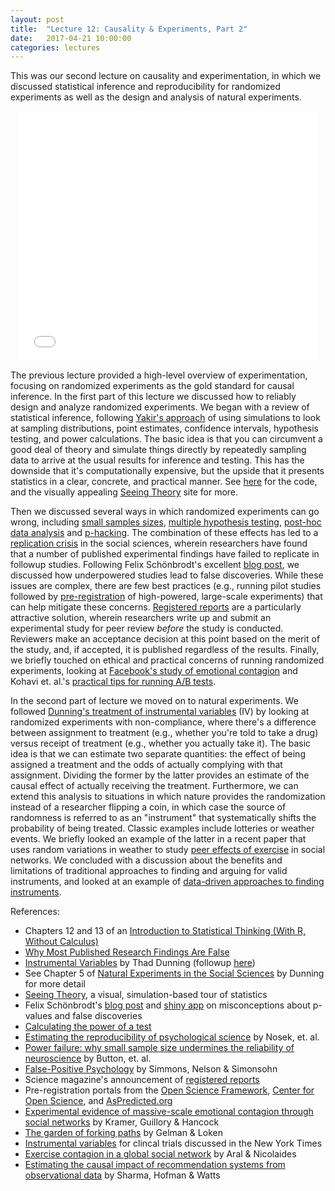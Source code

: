 ```yaml
---
layout: post
title:  "Lecture 12: Causality & Experiments, Part 2"
date:   2017-04-21 10:00:00
categories: lectures
---
```


This was our second lecture on causality and experimentation, in which we discussed statistical inference and reproducibility for randomized experiments as well as the design and analysis of natural experiments.

<center>
<iframe src="//www.slideshare.net/slideshow/embed_code/key/Evp79egevHRmoJ" width="476" height="400" frameborder="0" marginwidth="0" marginheight="0" scrolling="no"></iframe>
</center>

The previous lecture provided a high-level overview of experimentation, focusing on randomized experiments as the gold standard for causal inference.
In the first part of this lecture we discussed how to reliably design and analyze randomized experiments.
We began with a review of statistical inference, following [Yakir's approach](http://pluto.huji.ac.il/%7Emsby/StatThink/index.html) of using simulations to look at sampling distributions, point estimates, confidence intervals, hypothesis testing, and power calculations.
The basic idea is that you can circumvent a good deal of theory and simulate things directly by repeatedly sampling data to arrive at the usual results for inference and testing.
This has the downside that it's computationally expensive, but the upside that it presents statistics in a clear, concrete, and practical manner.
See [here](https://github.com/jhofman/msd2017/tree/master/lectures/lecture_12) for the code, and the visually appealing [Seeing Theory](http://students.brown.edu/seeing-theory/) site for more.

Then we discussed several ways in which randomized experiments can go wrong, including [small samples sizes](https://en.wikipedia.org/wiki/Statistical_power), [multiple hypothesis testing](https://en.wikipedia.org/wiki/Multiple_comparisons_problem), [post-hoc data analysis](https://en.wikipedia.org/wiki/Post_hoc_analysis) and [p-hacking](https://en.wikipedia.org/wiki/Data_dredging).
The combination of these effects has led to a [replication crisis](https://en.wikipedia.org/wiki/Replication_crisis) in the social sciences, wherein researchers have found that a number of published experimental findings have failed to replicate in followup studies.
Following Felix Schönbrodt's excellent [blog post](http://www.nicebread.de/whats-the-probability-that-a-significant-p-value-indicates-a-true-effect/), we discussed how underpowered studies lead to false discoveries.
While these issues are complex, there are few best practices (e.g., running pilot studies followed by [pre-registration](https://aspredicted.org) of high-powered, large-scale experiments) that can help mitigate these concerns.
[Registered reports](http://www.sciencemag.org/careers/2015/12/register-your-study-new-publication-option) are a particularly attractive solution, wherein researchers write up and submit an experimental study for peer review *before* the study is conducted.
Reviewers make an acceptance decision at this point based on the merit of the study, and, if accepted, it is published regardless of the results.
Finally, we briefly touched on ethical and practical concerns of running randomized experiments, looking at [Facebook's study of emotional contagion](http://www.pnas.org/content/111/24/8788.full.pdf) and Kohavi et. al.'s [practical tips for running A/B tests](http://www.exp-platform.com/).

In the second part of lecture we moved on to natural experiments.
We followed [Dunning's treatment of instrumental variables](http://www.thaddunning.com/wp-content/uploads/2009/12/Dunning_IEPS_InstrumentalVariables2.pdf) (IV) by looking at randomized experiments with non-compliance, where there's a difference between assignment to treatment (e.g., whether you're told to take a drug) versus receipt of treatment (e.g., whether you actually take it).
The basic idea is that we can estimate two separate quantities: the effect of being assigned a treatment and the odds of actually complying with that assignment.
Dividing the former by the latter provides an estimate of the causal effect of actually receiving the treatment.
Furthermore, we can extend this analysis to situations in which nature provides the randomization instead of a researcher flipping a coin, in which case the source of randomness is referred to as an "instrument" that systematically shifts the probability of being treated.
Classic examples include lotteries or weather events.
We briefly looked an example of the latter in a recent paper that uses random variations in weather to study [peer effects of exercise](https://www.nature.com/articles/ncomms14753) in social networks.
We concluded with a discussion about the benefits and limitations of traditional approaches to finding and arguing for valid instruments, and looked at an example of [data-driven approaches to finding instruments](http://jakehofman.com/inprint/amazonrecs.pdf).


References:

* Chapters 12 and 13 of an [Introduction to Statistical Thinking (With R, Without Calculus)](http://pluto.huji.ac.il/%7Emsby/StatThink/index.html)
* [Why Most Published Research Findings Are False](http://journals.plos.org/plosmedicine/article/file?id=10.1371/journal.pmed.0020124&type=printable)
* [Instrumental Variables](http://www.thaddunning.com/wp-content/uploads/2009/12/Dunning_IEPS_InstrumentalVariables2.pdf) by Thad Dunning (followup [here](http://www.thaddunning.com/wp-content/uploads/2009/12/Dunning-PA.pdf))
* See Chapter 5 of [Natural Experiments in the Social Sciences](http://www.cambridge.org/gb/academic/subjects/politics-international-relations/research-methods-politics/natural-experiments-social-sciences-design-based-approach) by Dunning for more detail
* [Seeing Theory](http://students.brown.edu/seeing-theory/), a visual, simulation-based tour of statistics
* Felix Schönbrodt's [blog post](http://www.nicebread.de/whats-the-probability-that-a-significant-p-value-indicates-a-true-effect/) and 
[shiny app](http://shinyapps.org/apps/PPV/) on misconceptions about p-values and false discoveries
* [Calculating the power of a test](http://www.cyclismo.org/tutorial/R/power.html)
* [Estimating the reproducibility of psychological science](http://science.sciencemag.org/content/sci/349/6251/aac4716.full.pdf) by Nosek, et. al.
* [Power failure: why small samplesize undermines the reliability ofneuroscience](http://www.nature.com/nrn/journal/v14/n5/pdf/nrn3475.pdf) by Button, et. al.
* [False-Positive Psychology](https://papers.ssrn.com/sol3/papers.cfm?abstract_id=1850704) by Simmons, Nelson & Simonsohn
* Science magazine's announcement of [registered reports](http://www.sciencemag.org/careers/2015/12/register-your-study-new-publication-option)
* Pre-registration portals from the [Open Science Framework](https://osf.io/registries/), [Center for Open Science](https://cos.io/prereg/), and [AsPredicted.org](https://aspredicted.org/index.php)
* [Experimental evidence of massive-scale emotional contagion through social networks](http://www.pnas.org/content/111/24/8788.full.pdf) by Kramer, Guillory & Hancock
* [The garden of forking paths](http://www.stat.columbia.edu/~gelman/research/unpublished/p_hacking.pdf) by Gelman & Loken
* [Instrumental variables](http://www.nytimes.com/2015/04/07/upshot/alcoholics-anonymous-and-the-challenge-of-evidence-based-medicine.html) for clincal trials discussed in the New York Times
* [Exercise contagion in a global social network](https://www.nature.com/articles/ncomms14753) by Aral & Nicolaides
* [Estimating the causal impact of recommendation systems from observational data](http://jakehofman.com/inprint/amazonrecs.pdf) by Sharma, Hofman & Watts

